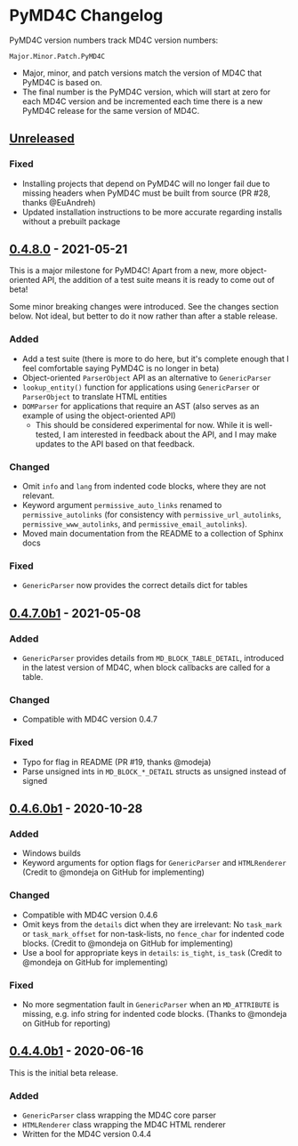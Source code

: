 PyMD4C Changelog
================

PyMD4C version numbers track MD4C version numbers:

    Major.Minor.Patch.PyMD4C

* Major, minor, and patch versions match the version of MD4C that PyMD4C is
  based on.
* The final number is the PyMD4C version, which will start at zero for each
  MD4C version and be incremented each time there is a new PyMD4C release for
  the same version of MD4C.

[Unreleased]
------------

### Fixed

- Installing projects that depend on PyMD4C will no longer fail due to missing
  headers when PyMD4C must be built from source (PR #28, thanks @EuAndreh)
- Updated installation instructions to be more accurate regarding installs
  without a prebuilt package

[0.4.8.0] - 2021-05-21
----------------------

This is a major milestone for PyMD4C! Apart from a new, more object-oriented
API, the addition of a test suite means it is ready to come out of beta!

Some minor breaking changes were introduced. See the changes section below.
Not ideal, but better to do it now rather than after a stable release.

### Added

- Add a test suite (there is more to do here, but it's complete enough that I
  feel comfortable saying PyMD4C is no longer in beta)
- Object-oriented `ParserObject` API as an alternative to `GenericParser`
- `lookup_entity()` function for applications using `GenericParser` or
  `ParserObject` to translate HTML entities
- `DOMParser` for applications that require an AST (also serves as an example
  of using the object-oriented API)
  * This should be considered experimental for now. While it is well-tested, I
    am interested in feedback about the API, and I may make updates to the API
    based on that feedback.

### Changed

- Omit `info` and `lang` from indented code blocks, where they are not
  relevant.
- Keyword argument `permissive_auto_links` renamed to `permissive_autolinks`
  (for consistency with `permissive_url_autolinks`, `permissive_www_autolinks`,
  and `permissive_email_autolinks`).
- Moved main documentation from the README to a collection of Sphinx docs

### Fixed

- `GenericParser` now provides the correct details dict for tables

[0.4.7.0b1] - 2021-05-08
------------------------

### Added

- `GenericParser` provides details from `MD_BLOCK_TABLE_DETAIL`, introduced in
  the latest version of MD4C, when block callbacks are called for a table.

### Changed

- Compatible with MD4C version 0.4.7

### Fixed

- Typo for flag in README (PR #19, thanks @modeja)
- Parse unsigned ints in `MD_BLOCK_*_DETAIL` structs as unsigned instead of
  signed

[0.4.6.0b1] - 2020-10-28
------------------------

### Added

- Windows builds
- Keyword arguments for option flags for `GenericParser` and `HTMLRenderer`
  (Credit to @mondeja on GitHub for implementing)

### Changed

- Compatible with MD4C version 0.4.6
- Omit keys from the `details` dict when they are irrelevant: No `task_mark` or
  `task_mark_offset` for non-task-lists, no `fence_char` for indented code
  blocks. (Credit to @mondeja on GitHub for implementing)
- Use a bool for appropriate keys in `details`: `is_tight`, `is_task` (Credit
  to @mondeja on GitHub for implementing)

### Fixed

- No more segmentation fault in `GenericParser` when an `MD_ATTRIBUTE` is
  missing, e.g. info string for indented code blocks. (Thanks to @mondeja on
  GitHub for reporting)

[0.4.4.0b1] - 2020-06-16
------------------------

This is the initial beta release.

### Added

- `GenericParser` class wrapping the MD4C core parser
- `HTMLRenderer` class wrapping the MD4C HTML renderer
- Written for the MD4C version 0.4.4

[Unreleased]: https://github.com/dominickpastore/pymd4c/compare/v0.4.8.0..dev
[0.4.8.0]: https://github.com/dominickpastore/pymd4c/compare/tag/release-0.4.7.0b1..v0.4.8.0
[0.4.7.0b1]: https://github.com/dominickpastore/pymd4c/compare/tag/release-0.4.6.0b1..v0.4.7.0b1
[0.4.6.0b1]: https://github.com/dominickpastore/pymd4c/compare/tag/release-0.4.4.0b1..v0.4.6.0b1
[0.4.4.0b1]: https://github.com/dominickpastore/pymd4c/releases/tag/release-0.4.4.0b1
